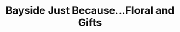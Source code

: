 ---
title: "Bayside Just Because...Floral and Gifts"
url: /spring-park/bayside-just-because-floral-and-gifts/
shop: florist
---